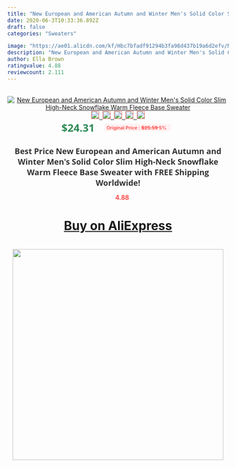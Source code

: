 ```yaml
---
title: "New European and American Autumn and Winter Men's Solid Color Slim High-Neck Snowflake Warm Fleece Base Sweater"
date: 2020-06-3T10:33:36.892Z
draft: false
categories: "Sweaters"

image: "https://ae01.alicdn.com/kf/Hbc7bfadf91294b3fa98d437b19a6d2efv/New-European-and-American-Autumn-and-Winter-Men-s-Solid-Color-Slim-High-Neck-Snowflake-Warm.jpg"
description: "New European and American Autumn and Winter Men's Solid Color Slim High-Neck Snowflake Warm Fleece Base Sweater"
author: Ella Brown
ratingvalue: 4.88
reviewcount: 2.111
---
```

<br>
<div style="text-align: center;">
<a href="https://s.click.aliexpress.com/e/_97Xxm9" target="_blank" rel="nofollow noopener noreferrer"><img alt="New European and American Autumn and Winter Men's Solid Color Slim High-Neck Snowflake Warm Fleece Base Sweater" class="magnifier-image" src="https://ae01.alicdn.com/kf/Hbc7bfadf91294b3fa98d437b19a6d2efv/New-European-and-American-Autumn-and-Winter-Men-s-Solid-Color-Slim-High-Neck-Snowflake-Warm.jpg_640x640.jpg">
<br>
<img style="border:1px solid salmon" src="https://ae01.alicdn.com/kf/Hbc7bfadf91294b3fa98d437b19a6d2efv/New-European-and-American-Autumn-and-Winter-Men-s-Solid-Color-Slim-High-Neck-Snowflake-Warm.jpg_120x120.jpg">&nbsp;&nbsp;<img style="border:1px solid salmon" src="https://ae01.alicdn.com/kf/Hce76ef796ba04f479258c793465cea3dp/New-European-and-American-Autumn-and-Winter-Men-s-Solid-Color-Slim-High-Neck-Snowflake-Warm.jpg_120x120.jpg">&nbsp;&nbsp;<img style="border:1px solid salmon" src="https://ae01.alicdn.com/kf/H72771a106445497a9d5e8202a94eab2dZ/New-European-and-American-Autumn-and-Winter-Men-s-Solid-Color-Slim-High-Neck-Snowflake-Warm.jpg_120x120.jpg">&nbsp;&nbsp;<img style="border:1px solid salmon" src="https://ae01.alicdn.com/kf/H84922544601c4497b251e0a6dd7f8197y/New-European-and-American-Autumn-and-Winter-Men-s-Solid-Color-Slim-High-Neck-Snowflake-Warm.jpg_120x120.jpg">&nbsp;&nbsp;<img style="border:1px solid salmon" src="https://ae01.alicdn.com/kf/H180283068bdd41b7aa84b9227aba9f43J/New-European-and-American-Autumn-and-Winter-Men-s-Solid-Color-Slim-High-Neck-Snowflake-Warm.jpg_120x120.jpg"></a></div><br0>
<div style="text-align: center;"><span style="background-color: white; border: 0px; box-sizing: border-box; color: seagreen; display: inline-block; font-family: &quot;open sans&quot; , &quot;arial&quot; , &quot;helvetica&quot; , sans-serif , &quot;heiti&quot;; font-size: 24px; font-stretch: inherit; font-weight: 700; line-height: inherit; margin: 0px 10px 0px 0px; padding: 0px; vertical-align: middle;">$24.31 </span>
<span style="background: rgb(255 , 241 , 241); border-radius: 3px; border: 0px; box-sizing: border-box; color: #ff4747; display: inline-block; font-family: inherit; font-size: 12px; font-stretch: inherit; font-style: inherit; font-variant: inherit; font-weight: 600; line-height: inherit; margin: 0px; padding: 2px 5px; transform: scale(0.9); vertical-align: middle;">Original Price : <b style="text-decoration: line-through;">$25.59 </b> 5%&nbsp;&nbsp;</span></div>
<h1 style="color: #333333; display: inline-block; font-family: &quot;open sans&quot; , &quot;arial&quot; , &quot;helvetica&quot; , sans-serif , &quot;heiti&quot;; font-size: 18px; font-stretch: inherit; font-weight: 700; text-align: center;">Best Price New European and American Autumn and Winter Men's Solid Color Slim High-Neck Snowflake Warm Fleece Base Sweater with FREE Shipping Worldwide!</h1>
<div style="color: #ff4747; text-align: center;">
<img src="https://4.bp.blogspot.com/-M0ZcTcb-5uY/XleCXlxnR4I/AAAAAAAAAEc/OrjgMkXV1oMQFaCRZj5HQwOCBcu3w1FegCPcBGAYYCw/s1600/star.png" style="height: 15px;">&nbsp;<b>4.88</b></div>
<div class="button_cont" align="center"><a class="buynow_a" href="https://s.click.aliexpress.com/e/_97Xxm9" target="_blank" rel="nofollow noopener noreferrer"><H1>Buy on AliExpress</H1></a></div><br>
<div class="separator" style="clear: both; text-align: center;">
<img src="https://lh3.googleusercontent.com/-pTy5HemUv9M/XlePHvY0dAI/AAAAAAAAAE4/0nX5iRUoIWY8eMW9Dpxeirr157OZliDIgCLcBGAsYHQ/s1600/badge.gif" width="480">
</div>
